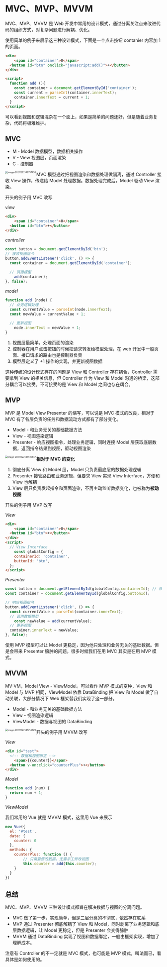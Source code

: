 # MVC、MVP、MVVM

MVC、MVP、MVVM 是 Web 开发中常用的设计模式，通过分离关注点来改进代码的组织方式，对复杂问题进行解耦、优化。

使用简单的例子来展示这三种设计模式，下面是一个点击按钮 contanier 内容加 1的页面。

```html
<div>
	<span id="container">0</span>
  <button id="btn" onclick="javascript:add()">+</button>
</div>

<script>
  function add (){
    const container = document.getElementById('container');
    const current = parseInt(container.innerText);
    container.innerText = current + 1;
  }
</script>
```

可以看到视图和逻辑混杂在一个面上，如果是简单的问题还好，但是随着业务复杂，代码将极难维护。

## MVC

- M - Model 数据模型，数据相关操作
- V - View 视图层，页面渲染
- C - 控制器

<img src="https://liaoyk-markdown.oss-cn-hangzhou.aliyuncs.com/markdownImg/image-20211222142757458.png" alt="image-20211222142757458" style="zoom:50%;" align="left"/>

MVC 模型通过把视图渲染和数据处理做隔离，通过 Controller 接收 View 操作，传递给 Model 处理数据。数据处理完成后，Model 驱动 View 渲染。

开头的例子用 MVC 改写

*view*

```html
<div>
	<span id="container">0</span>
  <button id="btn">+</button>
</div>
```

*controller*

```js
const button = document.getElementById('btn');
// 接收视图指令
button.addEventListener('click', () => {
  const container = document.getElementById('container');
  
  // 调用模型
	add(container);
}, false);
```

*model*

```js
function add (node) {
  // 业务逻辑处理
  const currentValue = parseInt(node.innerText);
  const newValue = currentValue + 1;
  
  // 更新视图
	node.innerText = newValue + 1;
}
```

1. 视图层最简单，处理页面的渲染
2. 控制器在用户点击按钮的时候把请求转发给模型处理，在 web 开发中一般页面、接口请求的路由也是控制器负责
3. 模型层定义了 +1 操作的实现，并更新视图数据

这种传统的设计模式存在的问题是 View 和 Controller 存在耦合，Controller 需要拿到 View 的相关信息，但 Controller 作为 View 和 Model 沟通的桥梁，这部分耦合可以接受。不可接受的是 View 和 Model 之间也存在耦合。

## MVP

MVP 是 Model View Presenter 的缩写，可以说是 MVC 模式的改良，相对于 MVC 有了各层负责的任务和数据流动方式都有了部分变化。

- Model - 和业务无关的基础数据方法
- View - 视图渲染逻辑
- Presenter - 响应视图指令，处理业务逻辑，同时连接 Model 层获取底层数据，返回指令结果到视图，驱动视图渲染

<img src="https://liaoyk-markdown.oss-cn-hangzhou.aliyuncs.com/markdownImg/image-20211222144510547.png" alt="image-20211222144510547" style="zoom:50%;" align="left"/>

**相对于 MVC 的变化**

1. 彻底分离 View 和 Model 层，Model 只负责最底层的数据处理逻辑
2. Presenter 接管路由和业务逻辑，但要求 View 实现 View Interface，方便和 View 也解耦
3. View 层只负责发起指令和页面渲染，不再主动监听数据变化，也被称为**被动视图**

开头的例子用 MVP 改写

*View*

```html
<div>
	<span id="container">0</span>
  <button id="btn">+</button>
</div>
<script>
  // View Interface
	const globalConfig = {
  	containerId: 'container',
    buttonId: 'btn',
  };
</script>
```

*Presenter*

```js
const button = document.getElementById(globalConfig.containerId); // 根据 View Interface 获取目标视图。不再需要去 View 层查找，解耦 View 和 Presenter
const container = document.getElementById(globalConfig.buttonId);

// 响应视图指令
button.addEventListener('click', () => {
  const currentValue = parseInt(container.innerText);
  // 调用数据模型
	const newValue = add(currentValue);
  // 更新视图
  container.innerText = newValue;
}, false);
```

使用 MVP 模型可以让 Model 更稳定，因为他只处理和业务无关的基础数据。但是会带来 Presenter 臃肿的问题。很多时候我们在用 MVC 其实是在用 MVP 模式。

## MVVM

MV-VM，Model View - ViewModel。可以看作 MVP 模式的变种，View 和 Model 与 MVP 相同，ViewModel 依靠 DataBinding 把 View 和 Model 做了自动关联，大部分情况下 Web 框架替我们实现了这一部分。

- Model - 和业务无关的基础数据方法
- View - 视图渲染逻辑
- ViewModel - 数据与视图的 DataBinding

<img src="https://liaoyk-markdown.oss-cn-hangzhou.aliyuncs.com/markdownImg/image-20211222145714329.png" alt="image-20211222145714329" style="zoom:50%;" align="left"/>

开头的例子用 MVVM 改写

*View*

```html
<div id="test">
  <!-- 数据和视图绑定 -->
	<span>{{counter}}</span>
  <button v-on:click="counterPlus">+</button>
</div>
```

*Model*

```js
function add (num) {
  return num + 1;
}
```

*ViewModel*

我们常用的 Vue 就是 MVVM 模式，这里用 Vue 来展示

```js
new Vue({
  el: '#test',
  data: {
    counter: 0
  },
  methods: {
  	counterPlus: function () {
     	// 只需要修改数据，无需手工修改视图
    	this.counter = add(this.counter);
    }
  }
})
```

## 总结

MVC、MVP、MVVM 三种设计模式都旨在解决数据与视图的分离问题。

- MVC 做了第一步，实现简单，但是三层分离的不彻底，依然存在联系
- MVP 通过 Presenter 彻底解耦了 View 和 Model，同时剥离了业务逻辑和底层数据逻辑，让 Model 更稳定，但是 Presenter 会变得臃肿
- MVVM 通过 DataBinding 实现了视图和数据绑定，一般由框架实现，增加了理解成本。

注意有 Controller 的不一定就是 MVC 模式，也可能是 MVP 模式，叫法而已，看具体是如何使用的。